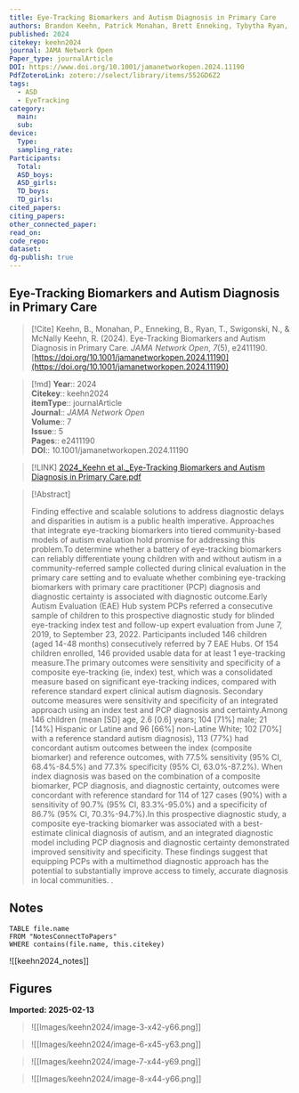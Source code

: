 ```yaml
---
title: Eye-Tracking Biomarkers and Autism Diagnosis in Primary Care
authors: Brandon Keehn, Patrick Monahan, Brett Enneking, Tybytha Ryan, Nancy Swigonski, Rebecca McNally Keehn
published: 2024
citekey: keehn2024
journal: JAMA Network Open
Paper_type: journalArticle
DOI: https://www.doi.org/10.1001/jamanetworkopen.2024.11190
PdfZoteroLink: zotero://select/library/items/552GD6Z2
tags:
  - ASD
  - EyeTracking
category:
  main: 
  sub: 
device:
  Type: 
  sampling_rate: 
Participants:
  Total: 
  ASD_boys: 
  ASD_girls: 
  TD_boys: 
  TD_girls: 
cited_papers: 
citing_papers: 
other_connected_paper: 
read_on: 
code_repo: 
dataset: 
dg-publish: true
---
```


## Eye-Tracking Biomarkers and Autism Diagnosis in Primary Care

> [!Cite]
> Keehn, B., Monahan, P., Enneking, B., Ryan, T., Swigonski, N., & McNally Keehn, R. (2024). Eye-Tracking Biomarkers and Autism Diagnosis in Primary Care. _JAMA Network Open_, _7_(5), e2411190. [https://doi.org/10.1001/jamanetworkopen.2024.11190](https://doi.org/10.1001/jamanetworkopen.2024.11190)


>[!md]
> **Year**:: 2024   
> **Citekey**:: keehn2024  
> **itemType**:: journalArticle  
> **Journal**:: *JAMA Network Open*  
> **Volume**:: 7  
> **Issue**:: 5   
> **Pages**:: e2411190  
> **DOI**:: 10.1001/jamanetworkopen.2024.11190    

> [!LINK] 
> [2024_Keehn et al._Eye-Tracking Biomarkers and Autism Diagnosis in Primary Care.pdf](zotero://select/library/items/KCPEA9JF)

> [!Abstract]
>
> Finding effective and scalable solutions to address diagnostic delays and disparities in autism is a public health imperative. Approaches that integrate eye-tracking biomarkers into tiered community-based models of autism evaluation hold promise for addressing this problem.To determine whether a battery of eye-tracking biomarkers can reliably differentiate young children with and without autism in a community-referred sample collected during clinical evaluation in the primary care setting and to evaluate whether combining eye-tracking biomarkers with primary care practitioner (PCP) diagnosis and diagnostic certainty is associated with diagnostic outcome.Early Autism Evaluation (EAE) Hub system PCPs referred a consecutive sample of children to this prospective diagnostic study for blinded eye-tracking index test and follow-up expert evaluation from June 7, 2019, to September 23, 2022. Participants included 146 children (aged 14-48 months) consecutively referred by 7 EAE Hubs. Of 154 children enrolled, 146 provided usable data for at least 1 eye-tracking measure.The primary outcomes were sensitivity and specificity of a composite eye-tracking (ie, index) test, which was a consolidated measure based on significant eye-tracking indices, compared with reference standard expert clinical autism diagnosis. Secondary outcome measures were sensitivity and specificity of an integrated approach using an index test and PCP diagnosis and certainty.Among 146 children (mean [SD] age, 2.6 [0.6] years; 104 [71%] male; 21 [14%] Hispanic or Latine and 96 [66%] non-Latine White; 102 [70%] with a reference standard autism diagnosis), 113 (77%) had concordant autism outcomes between the index (composite biomarker) and reference outcomes, with 77.5% sensitivity (95% CI, 68.4%-84.5%) and 77.3% specificity (95% CI, 63.0%-87.2%). When index diagnosis was based on the combination of a composite biomarker, PCP diagnosis, and diagnostic certainty, outcomes were concordant with reference standard for 114 of 127 cases (90%) with a sensitivity of 90.7% (95% CI, 83.3%-95.0%) and a specificity of 86.7% (95% CI, 70.3%-94.7%).In this prospective diagnostic study, a composite eye-tracking biomarker was associated with a best-estimate clinical diagnosis of autism, and an integrated diagnostic model including PCP diagnosis and diagnostic certainty demonstrated improved sensitivity and specificity. These findings suggest that equipping PCPs with a multimethod diagnostic approach has the potential to substantially improve access to timely, accurate diagnosis in local communities.
>.
> 


## Notes

```dataview 
TABLE file.name 
FROM "NotesConnectToPapers" 
WHERE contains(file.name, this.citekey)
```

![[keehn2024_notes]]

## Figures

**Imported: 2025-02-13**

> ![[Images/keehn2024/image-3-x42-y66.png]]

> ![[Images/keehn2024/image-6-x45-y63.png]]

> ![[Images/keehn2024/image-7-x44-y69.png]]

> ![[Images/keehn2024/image-8-x44-y66.png]]
